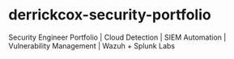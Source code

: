 # derrickcox-security-portfolio
Security Engineer Portfolio | Cloud Detection | SIEM Automation | Vulnerability Management | Wazuh + Splunk Labs
